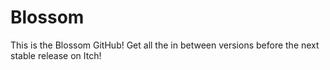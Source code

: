 # Blossom
This is the Blossom GitHub! Get all the in between versions before the next stable release on Itch!
